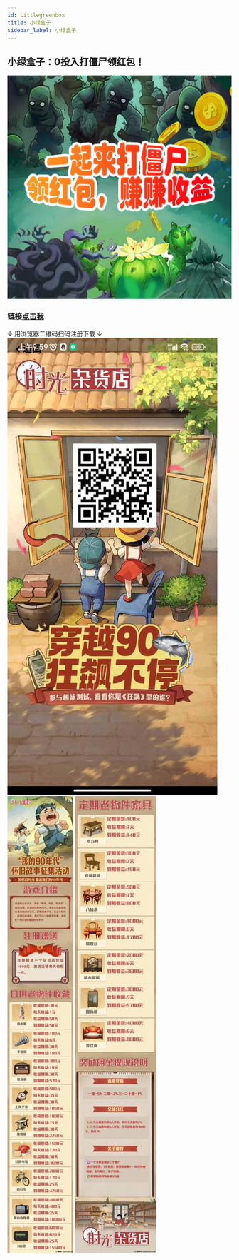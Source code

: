 ```yaml
---
id: Littlegreenbox
title: 小绿盒子
sidebar_label: 小绿盒子
---
```

## 小绿盒子：0投入打僵尸领红包！

![](./img/小绿盒子/主页.jpg)


### 链接[点击我](http://tg1.hengchang2024.cn/?id=2717)

↓ 用浏览器二维码扫码注册下载 ↓
![](./img/时光杂货店/二维码.jpg)
![](./img/时光杂货店/玩法.jpg)
![](./img/时光杂货店/玩法2.jpg)





